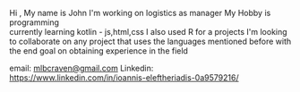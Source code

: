 
Hi , My name is John
I'm working on logistics as manager 
My Hobby is programming  
currently learning kotlin - js,html,css 
I also used R for a projects
I'm looking to collaborate on any project that uses the languages mentioned before with the end goal on obtaining experience in the field


email:
mlbcraven@gmail.com
Linkedin:
https://www.linkedin.com/in/ioannis-eleftheriadis-0a9579216/
